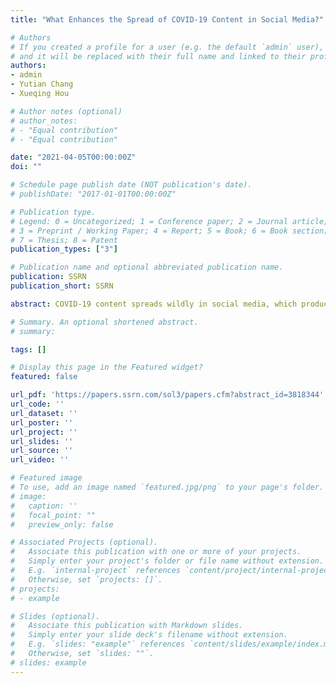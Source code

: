 ```yaml
---
title: "What Enhances the Spread of COVID-19 Content in Social Media?"

# Authors
# If you created a profile for a user (e.g. the default `admin` user), write the username (folder name) here 
# and it will be replaced with their full name and linked to their profile.
authors:
- admin
- Yutian Chang
- Xueqing Hou

# Author notes (optional)
# author_notes:
# - "Equal contribution"
# - "Equal contribution"

date: "2021-04-05T00:00:00Z"
doi: ""

# Schedule page publish date (NOT publication's date).
# publishDate: "2017-01-01T00:00:00Z"

# Publication type.
# Legend: 0 = Uncategorized; 1 = Conference paper; 2 = Journal article;
# 3 = Preprint / Working Paper; 4 = Report; 5 = Book; 6 = Book section;
# 7 = Thesis; 8 = Patent
publication_types: ["3"]

# Publication name and optional abbreviated publication name.
publication: SSRN
publication_short: SSRN

abstract: COVID-19 content spreads wildly in social media, which produces significant effects both in assisting disaster management and causing social panic. What enhances the diffusion of disaster-related content during COVID-19 remains unexplored. Using 156,680 COVID-19 tweets posted on Twitter, we empirically examined the effects of the four key characteristics, namely emotions, topics, hashtags, and mentions. The empirical results show that most negative emotions have positive effects on retweeting. However, the positive effect of trust on retweeting is the strongest. Besides, the positive effects of the political topic and mentioning politicians indicate that people are sensitive to the politicization of disasters. The strongest anger intensity in the political topic also needs to be noticed. Our results complement perceptions of information diffusion during COVID-19 and provide insights for the government to understand the psychology and behavior of people during disasters.

# Summary. An optional shortened abstract.
# summary: 

tags: []

# Display this page in the Featured widget?
featured: false

url_pdf: 'https://papers.ssrn.com/sol3/papers.cfm?abstract_id=3818344'
url_code: ''
url_dataset: ''
url_poster: ''
url_project: ''
url_slides: ''
url_source: ''
url_video: ''

# Featured image
# To use, add an image named `featured.jpg/png` to your page's folder. 
# image:
#   caption: ''
#   focal_point: ""
#   preview_only: false

# Associated Projects (optional).
#   Associate this publication with one or more of your projects.
#   Simply enter your project's folder or file name without extension.
#   E.g. `internal-project` references `content/project/internal-project/index.md`.
#   Otherwise, set `projects: []`.
# projects:
# - example

# Slides (optional).
#   Associate this publication with Markdown slides.
#   Simply enter your slide deck's filename without extension.
#   E.g. `slides: "example"` references `content/slides/example/index.md`.
#   Otherwise, set `slides: ""`.
# slides: example
---
```


<!-- {{% callout note %}}
Click the *Cite* button above to demo the feature to enable visitors to import publication metadata into their reference management software.
{{% /callout %}}

{{% callout note %}}
Create your slides in Markdown - click the *Slides* button to check out the example.
{{% /callout %}}

Supplementary notes can be added here, including [code, math, and images](https://wowchemy.com/docs/writing-markdown-latex/). -->
